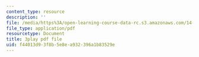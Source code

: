 ```yaml
---
content_type: resource
description: ''
file: /media/https%3A/open-learning-course-data-rc.s3.amazonaws.com/14-01sc-principles-of-microeconomics-fall-2011/f44013d93f8b5e8ea932396a1b83529e_yCd_OSJmtfg.pdf
file_type: application/pdf
resourcetype: Document
title: 3play pdf file
uid: f44013d9-3f8b-5e8e-a932-396a1b83529e
---
```


